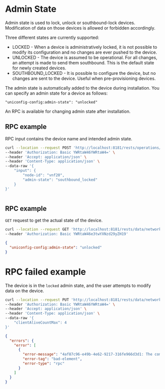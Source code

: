 # Admin State

Admin state is used to lock, unlock or southbound-lock devices. Modification of
data on those devices is allowed or forbidden accordingly.

Three different states are currently supported:

* LOCKED - When a device is administratively locked, it is not possible 
  to modify its configuration and no changes are ever pushed to the device.
* UNLOCKED - The device is assumed to be operational. For all changes, an
  attempt is made to send them southbound. This is the default state for newly
  created devices.
* SOUTHBOUND_LOCKED - It is possible to configure the device, but no changes 
  are sent to the device. Useful when pre-provisioning devices.

The admin state is automatically added to the device during installation. You
can specify an admin state for a device as follows:
    
`"uniconfig-config:admin-state": "unlocked"`

An RPC is available for changing admin state after installation.

## RPC example

RPC input contains the device name and intended admin state.

```bash RPC Request
curl --location --request POST 'http://localhost:8181/rests/operations/connection-manager:change-admin-state' \
--header 'Authorization: Basic YWRtaW46YWRtaW4=' \
--header 'Accept: application/json' \
--header 'Content-Type: application/json' \
--data-raw '{
    "input": {
        "node-id": "vnf20",
        "admin-state": "southbound_locked"
    }
}'
```

```RPC Response, Status: 204
```

## RPC example

`GET` request to get the actual state of the device.

```bash RPC Request
curl --location --request GET 'http://localhost:8181/rests/data/network-topology:network-topology/topology=topology-netconf/node=vnf20/uniconfig-config:admin-state' \
--header 'Authorization: Basic YWRtaW46e3twYXNzd29yZH19'
```

```json RPC Response, Status: 200
{
  "uniconfig-config:admin-state": "unlocked"
}
```

# RPC failed example

The device is in the `locked` admin state, and the user attempts to modify data
on the device.

```bash RPC Request
curl --location --request PUT 'http://localhost:8181/rests/data/network-topology:network-topology/topology=uniconfig/node={{node_id}}/configuration/confdConfig/ssh/clientAliveCountMax' \
--header 'Authorization: Basic YWRtaW46YWRtaW4=' \
--header 'Accept: application/json' \
--header 'Content-Type: application/json' \
--data-raw '{
    "clientAliveCountMax": 4
}'
```

```json RPC Response, Status: 400
{
  "errors": {
    "error": [
      {
        "error-message": "4af87c96-e49b-4e62-9217-316fe966d3d1: The commit RPC returned FAIL status. \n The node: '{{node_id}}' is currently in admin-state LOCKED.",
        "error-tag": "bad-element",
        "error-type": "rpc"
      }
    ]
  }
}
```